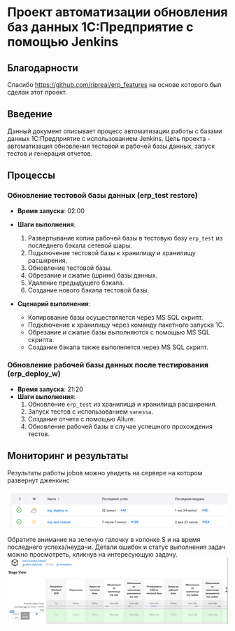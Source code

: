 # Проект автоматизации обновления баз данных 1С:Предприятие с помощью Jenkins
## Благодарности
Спаcибо https://github.com/ripreal/erp_features на основе которого был сделан этот проект.

## Введение
Данный документ описывает процесс автоматизации работы с базами данных 1С:Предприятие с использованием Jenkins. Цель проекта - автоматизация обновления тестовой и рабочей базы данных, запуск тестов и генерация отчетов.

## Процессы

### Обновление тестовой базы данных (erp_test restore)
- **Время запуска**: 02:00
- **Шаги выполнения**:
  1. Развертывание копии рабочей базы в тестовую базу `erp_test` из последнего бэкапа сетевой шары.
  2. Подключение тестовой базы к хранилищу и хранилищу расширения.
  3. Обновление тестовой базы.
  4. Обрезание и сжатие (шринк) базы данных.
  5. Удаление предыдущего бэкапа.
  6. Создание нового бэкапа тестовой базы.

- **Сценарий выполнения**:
  - Копирование базы осуществляется через MS SQL скрипт.
  - Подключение к хранилищу через команду пакетного запуска 1С.
  - Обрезание и сжатие базы выполняются с помощью MS SQL скрипта.
  - Создание бэкапа также выполняется через MS SQL скрипт.

### Обновление рабочей базы данных после тестирования (erp_deploy_w)
- **Время запуска**: 21:20
- **Шаги выполнения**:
  1. Обновление `erp_test` из хранилища и хранилища расширения.
  2. Запуск тестов с использованием `vanessa`.
  3. Создание отчета с помощью Allure.
  4. Обновление рабочей базы в случае успешного прохождения тестов.


## Мониторинг и результаты
Результаты работы jobов можно увидеть на сервере на котором развернут дженкинс

![alt text](image.png)

Обратите внимание на зеленую галочку в колонке S и на время последнего успеха/неудачи. Детали ошибок и статус выполнения задач можно просмотреть, кликнув на интересующую задачу.
  ![alt text](image-1.png)
